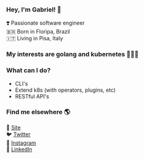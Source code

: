 ### Hey, I'm Gabriel! 👋

❣️ Passionate software engineer <br>
🇧🇷 Born in Floripa, Brazil <br>
:it: Living in Pisa, Italy

### My interests are golang and kubernetes 💙👨‍💻

### What can I do?

- CLI's
- Extend k8s (with operators, plugins, etc)
- RESTful API's

### Find me elsewhere 🌎

🚀 [Site](https://gabrielbussolo.dev) <br>
🐦 [Twitter](https://twitter.com/gabriel_bussolo) <br>
📸 [Instagram](https://instagram.com/gabrielbussolo.dev) <br>
💼 [LinkedIn](https://www.linkedin.com/in/gabrielbussolo) <br>
